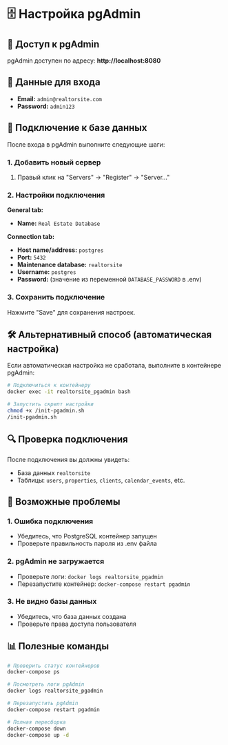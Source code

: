 # 🗄️ Настройка pgAdmin

## 📍 Доступ к pgAdmin

pgAdmin доступен по адресу: **http://localhost:8080**

## 🔐 Данные для входа

- **Email:** `admin@realtorsite.com`
- **Password:** `admin123`

## 🔗 Подключение к базе данных

После входа в pgAdmin выполните следующие шаги:

### 1. Добавить новый сервер
1. Правый клик на "Servers" → "Register" → "Server..."

### 2. Настройки подключения
**General tab:**
- **Name:** `Real Estate Database`

**Connection tab:**
- **Host name/address:** `postgres`
- **Port:** `5432`
- **Maintenance database:** `realtorsite`
- **Username:** `postgres`
- **Password:** (значение из переменной `DATABASE_PASSWORD` в .env)

### 3. Сохранить подключение
Нажмите "Save" для сохранения настроек.

## 🛠️ Альтернативный способ (автоматическая настройка)

Если автоматическая настройка не сработала, выполните в контейнере pgAdmin:

```bash
# Подключиться к контейнеру
docker exec -it realtorsite_pgadmin bash

# Запустить скрипт настройки
chmod +x /init-pgadmin.sh
/init-pgadmin.sh
```

## 🔍 Проверка подключения

После подключения вы должны увидеть:
- База данных `realtorsite`
- Таблицы: `users`, `properties`, `clients`, `calendar_events`, etc.

## 🚨 Возможные проблемы

### 1. Ошибка подключения
- Убедитесь, что PostgreSQL контейнер запущен
- Проверьте правильность пароля из .env файла

### 2. pgAdmin не загружается
- Проверьте логи: `docker logs realtorsite_pgadmin`
- Перезапустите контейнер: `docker-compose restart pgadmin`

### 3. Не видно базы данных
- Убедитесь, что база данных создана
- Проверьте права доступа пользователя

## 📊 Полезные команды

```bash
# Проверить статус контейнеров
docker-compose ps

# Посмотреть логи pgAdmin
docker logs realtorsite_pgadmin

# Перезапустить pgAdmin
docker-compose restart pgadmin

# Полная пересборка
docker-compose down
docker-compose up -d
``` 